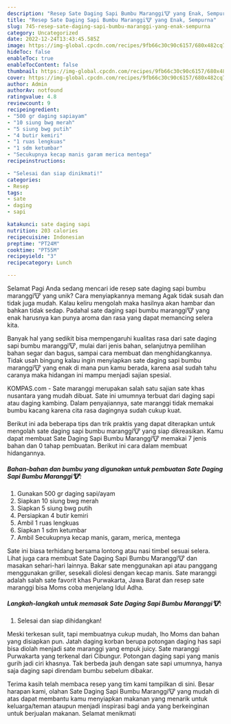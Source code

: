 ```yaml
---
description: "Resep Sate Daging Sapi Bumbu Maranggi🐮 yang Enak, Sempurna"
title: "Resep Sate Daging Sapi Bumbu Maranggi🐮 yang Enak, Sempurna"
slug: 745-resep-sate-daging-sapi-bumbu-maranggi-yang-enak-sempurna
category: Uncategorized
date: 2022-12-24T13:43:45.585Z
image: https://img-global.cpcdn.com/recipes/9fb66c30c90c6157/680x482cq70/sate-daging-sapi-bumbu-maranggi-foto-resep-utama.jpg
hideToc: false
enableToc: true
enableTocContent: false
thumbnail: https://img-global.cpcdn.com/recipes/9fb66c30c90c6157/680x482cq70/sate-daging-sapi-bumbu-maranggi-foto-resep-utama.jpg
cover: https://img-global.cpcdn.com/recipes/9fb66c30c90c6157/680x482cq70/sate-daging-sapi-bumbu-maranggi-foto-resep-utama.jpg
author: Admin
authorAv: notfound
ratingvalue: 4.8
reviewcount: 9
recipeingredient:
- "500 gr daging sapiayam"
- "10 siung bwg merah"
- "5 siung bwg putih"
- "4 butir kemiri"
- "1 ruas lengkuas"
- "1 sdm ketumbar"
- "Secukupnya kecap manis garam merica mentega"
recipeinstructions:

- "Selesai dan siap dinikmati!"
categories:
- Resep
tags:
- sate
- daging
- sapi

katakunci: sate daging sapi 
nutrition: 203 calories
recipecuisine: Indonesian
preptime: "PT24M"
cooktime: "PT55M"
recipeyield: "3"
recipecategory: Lunch

---
```



Selamat Pagi Anda sedang mencari ide resep sate daging sapi bumbu maranggi🐮 yang unik? Cara menyiapkannya memang Agak tidak susah dan tidak juga mudah. Kalau keliru mengolah maka hasilnya akan hambar dan bahkan tidak sedap. Padahal sate daging sapi bumbu maranggi🐮 yang enak harusnya kan punya aroma dan rasa yang dapat memancing selera kita.


Banyak hal yang sedikit bisa mempengaruhi kualitas rasa dari sate daging sapi bumbu maranggi🐮, mulai dari jenis bahan, selanjutnya pemilihan bahan segar dan bagus, sampai cara membuat dan menghidangkannya. Tidak usah bingung kalau ingin menyiapkan sate daging sapi bumbu maranggi🐮 yang enak di mana pun kamu berada, karena asal sudah tahu caranya maka hidangan ini mampu menjadi sajian spesial.

KOMPAS.com - Sate maranggi merupakan salah satu sajian sate khas nusantara yang mudah dibuat. Sate ini umumnya terbuat dari daging sapi atau daging kambing. Dalam penyajiannya, sate maranggi tidak memakai bumbu kacang karena cita rasa dagingnya sudah cukup kuat.


Berikut ini ada beberapa tips dan trik praktis yang dapat diterapkan untuk mengolah sate daging sapi bumbu maranggi🐮 yang siap dikreasikan. Kamu dapat membuat Sate Daging Sapi Bumbu Maranggi🐮 memakai 7 jenis bahan dan 0 tahap pembuatan. Berikut ini cara dalam membuat hidangannya.

<!--inarticleads1-->

##### Bahan-bahan dan bumbu yang digunakan untuk pembuatan Sate Daging Sapi Bumbu Maranggi🐮:

1. Gunakan 500 gr daging sapi/ayam
1. Siapkan 10 siung bwg merah
1. Siapkan 5 siung bwg putih
1. Persiapkan 4 butir kemiri
1. Ambil 1 ruas lengkuas
1. Siapkan 1 sdm ketumbar
1. Ambil Secukupnya kecap manis, garam, merica, mentega


Sate ini biasa terhidang bersama lontong atau nasi timbel sesuai selera. Lihat juga cara membuat Sate Daging Sapi Bumbu Maranggi🐮 dan masakan sehari-hari lainnya. Bakar sate menggunakan api atau panggang menggunakan griller, sesekali diolesi dengan kecap manis. Sate maranggi adalah salah sate favorit khas Purwakarta, Jawa Barat dan resep sate maranggi bisa Moms coba menjelang Idul Adha. 

<!--inarticleads2-->

##### Langkah-langkah untuk memasak Sate Daging Sapi Bumbu Maranggi🐮:


1. Selesai dan siap dihidangkan!

Meski terkesan sulit, tapi membuatnya cukup mudah, lho Moms dan bahan yang disiapkan pun. Jatah daging korban berupa potongan daging has sapi bisa diolah menjadi sate maranggi yang empuk juicy. Sate maranggi Purwakarta yang terkenal dari Cibungur. Potongan daging sapi yang manis gurih jadi ciri khasnya. Tak berbeda jauh dengan sate sapi umumnya, hanya saja daging sapi direndam bumbu sebelum dibakar. 

Terima kasih telah membaca resep yang tim kami tampilkan di sini. Besar harapan kami, olahan Sate Daging Sapi Bumbu Maranggi🐮 yang mudah di atas dapat membantu kamu menyiapkan makanan yang menarik untuk keluarga/teman ataupun menjadi inspirasi bagi anda yang berkeinginan untuk berjualan makanan. Selamat menikmati
